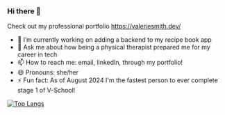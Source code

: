 ### Hi there 👋

Check out my professional portfolio https://valeriesmith.dev/

- 🔭 I’m currently working on adding a backend to my recipe book app
- 💬 Ask me about how being a physical therapist prepared me for my career in tech
- 📫 How to reach me: email, linkedIn, through my portfolio!
- 😄 Pronouns: she/her
- ⚡ Fun fact: As of August 2024 I'm the fastest person to ever complete stage 1 of V-School!

  
[![Top Langs](https://github-readme-stats.vercel.app/api/top-langs/?username=valerie3956&layout=compact)](https://github.com/valerie3956/github-readme-stats)

<!--
**Valerie3956/Valerie3956** is a ✨ _special_ ✨ repository because its `README.md` (this file) appears on your GitHub profile.

Here are some ideas to get you started:

- 🔭 I’m currently working on ...
- 🌱 I’m currently learning ...
- 👯 I’m looking to collaborate on ...
- 🤔 I’m looking for help with ...
- 💬 Ask me about ...
- 📫 How to reach me: ...
- 😄 Pronouns: ...
- ⚡ Fun fact: ...
-->
